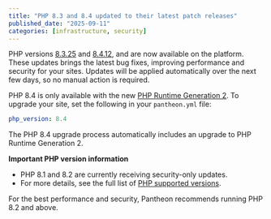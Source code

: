 ```yaml
---
title: "PHP 8.3 and 8.4 updated to their latest patch releases"
published_date: "2025-09-11"
categories: [infrastructure, security]
---
```

PHP versions [8.3.25](https://www.php.net/ChangeLog-8.php#8.3.25) and [8.4.12](https://www.php.net/ChangeLog-8.php#8.4.12), and  are now available on the platform. These updates brings the latest bug fixes, improving performance and security for your sites. Updates will be applied automatically over the next few days, so no manual action is required.

PHP 8.4 is only available with the new [PHP Runtime Generation 2](/php-runtime-generation-2). To upgrade your site, set the following in your `pantheon.yml` file:

   ```yaml:title=pantheon.yml
   php_version: 8.4 
   ```

The PHP 8.4 upgrade process automatically includes an upgrade to PHP Runtime Generation 2.

**Important PHP version information**

* PHP 8.1 and 8.2 are currently receiving security-only updates.
* For more details, see the full list of [PHP supported versions](https://www.php.net/supported-versions.php).

For the best performance and security, Pantheon recommends running PHP 8.2 and above.
